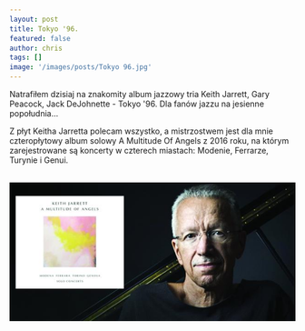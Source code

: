 ```yaml
---
layout: post
title: Tokyo '96.
featured: false
author: chris
tags: []
image: '/images/posts/Tokyo 96.jpg'
---
```


<p class='c-content__cc-content'>
Natrafiłem dzisiaj na znakomity album jazzowy tria Keith Jarrett, Gary Peacock, Jack DeJohnette - Tokyo '96. Dla fanów jazzu na jesienne popołudnia...
</p>
<p>
Z płyt Keitha Jarretta polecam wszystko, a mistrzostwem jest dla mnie czteropłytowy album solowy A Multitude Of Angels z 2016 roku, na którym zarejestrowane są koncerty w czterech miastach: Modenie, Ferrarze, Turynie i Genui.
</p>
<br />
<img src="/images/posts/A Multitude Of Angels.jpg" class="c-content__cc-content__image" />